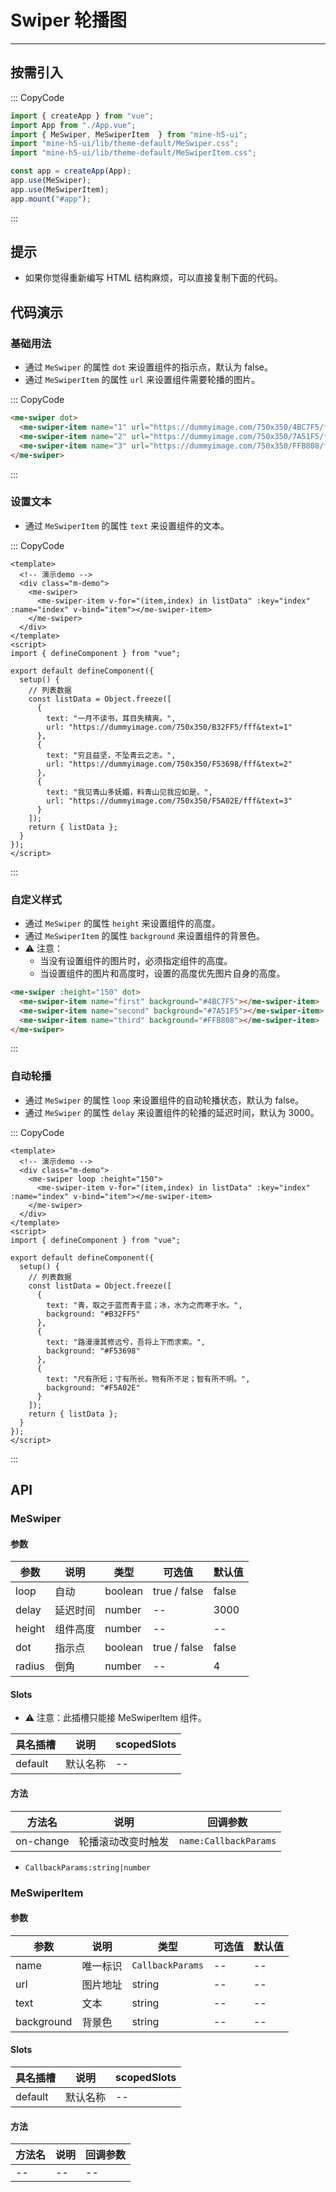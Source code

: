 # Swiper 轮播图

---

## 按需引入

::: CopyCode

```JavaScript
import { createApp } from "vue";
import App from "./App.vue";
import { MeSwiper, MeSwiperItem  } from "mine-h5-ui";
import "mine-h5-ui/lib/theme-default/MeSwiper.css";
import "mine-h5-ui/lib/theme-default/MeSwiperItem.css";

const app = createApp(App);
app.use(MeSwiper);
app.use(MeSwiperItem);
app.mount("#app");
```

:::

## 提示

- 如果你觉得重新编写 HTML 结构麻烦，可以直接复制下面的代码。

## 代码演示

### 基础用法

- 通过 `MeSwiper` 的属性 `dot` 来设置组件的指示点，默认为 false。
- 通过 `MeSwiperItem` 的属性 `url` 来设置组件需要轮播的图片。

::: CopyCode

```HTML
<me-swiper dot>
  <me-swiper-item name="1" url="https://dummyimage.com/750x350/4BC7F5/fff&text=1"></me-swiper-item>
  <me-swiper-item name="2" url="https://dummyimage.com/750x350/7A51F5/fff&text=2"></me-swiper-item>
  <me-swiper-item name="3" url="https://dummyimage.com/750x350/FFB808/fff&text=3"></me-swiper-item>
</me-swiper>
```

:::

### 设置文本

- 通过 `MeSwiperItem` 的属性 `text` 来设置组件的文本。

::: CopyCode

```Vue
<template>
  <!-- 演示demo -->
  <div class="m-demo">
    <me-swiper>
      <me-swiper-item v-for="(item,index) in listData" :key="index" :name="index" v-bind="item"></me-swiper-item>
    </me-swiper>
  </div>
</template>
<script>
import { defineComponent } from "vue";

export default defineComponent({
  setup() {
    // 列表数据
    const listData = Object.freeze([
      {
        text: "一月不读书，耳目失精爽。",
        url: "https://dummyimage.com/750x350/B32FF5/fff&text=1"
      },
      {
        text: "穷且益坚，不坠青云之志。",
        url: "https://dummyimage.com/750x350/F53698/fff&text=2"
      },
      {
        text: "我见青山多妩媚，料青山见我应如是。",
        url: "https://dummyimage.com/750x350/F5A02E/fff&text=3"
      }
    ]);
    return { listData };
  }
});
</script>
```

:::

### 自定义样式

- 通过 `MeSwiper` 的属性 `height` 来设置组件的高度。
- 通过 `MeSwiperItem` 的属性 `background` 来设置组件的背景色。
- ⚠ 注意：
  - 当没有设置组件的图片时，必须指定组件的高度。
  - 当设置组件的图片和高度时，设置的高度优先图片自身的高度。

```HTML
<me-swiper :height="150" dot>
  <me-swiper-item name="first" background="#4BC7F5"></me-swiper-item>
  <me-swiper-item name="second" background="#7A51F5"></me-swiper-item>
  <me-swiper-item name="third" background="#FFB808"></me-swiper-item>
</me-swiper>
```

:::

### 自动轮播

- 通过 `MeSwiper` 的属性 `loop` 来设置组件的自动轮播状态，默认为 false。
- 通过 `MeSwiper` 的属性 `delay` 来设置组件的轮播的延迟时间，默认为 3000。

::: CopyCode

```Vue
<template>
  <!-- 演示demo -->
  <div class="m-demo">
    <me-swiper loop :height="150">
      <me-swiper-item v-for="(item,index) in listData" :key="index" :name="index" v-bind="item"></me-swiper-item>
    </me-swiper>
  </div>
</template>
<script>
import { defineComponent } from "vue";

export default defineComponent({
  setup() {
    // 列表数据
    const listData = Object.freeze([
      {
        text: "青，取之于蓝而青于蓝；冰，水为之而寒于水。",
        background: "#B32FF5"
      },
      {
        text: "路漫漫其修远兮，吾将上下而求索。",
        background: "#F53698"
      },
      {
        text: "尺有所短；寸有所长。物有所不足；智有所不明。",
        background: "#F5A02E"
      }
    ]);
    return { listData };
  }
});
</script>
```

:::

## API

### MeSwiper

#### 参数

| 参数   | 说明     | 类型    | 可选值       | 默认值 |
| ------ | -------- | ------- | ------------ | ------ |
| loop   | 自动     | boolean | true / false | false  |
| delay  | 延迟时间 | number  | --           | 3000   |
| height | 组件高度 | number  | --           | --     |
| dot    | 指示点   | boolean | true / false | false  |
| radius | 倒角     | number  | --           | 4      |

#### Slots

- ⚠ 注意：此插槽只能接 MeSwiperItem 组件。

| 具名插槽 | 说明     | scopedSlots |
| -------- | -------- | ----------- |
| default  | 默认名称 | --          |

#### 方法

| 方法名    | 说明               | 回调参数              |
| --------- | ------------------ | --------------------- |
| on-change | 轮播滚动改变时触发 | `name:CallbackParams` |

- `CallbackParams:string|number`

### MeSwiperItem

#### 参数

| 参数       | 说明     | 类型             | 可选值 | 默认值 |
| ---------- | -------- | ---------------- | ------ | ------ |
| name       | 唯一标识 | `CallbackParams` | --     | --     |
| url        | 图片地址 | string           | --     | --     |
| text       | 文本     | string           | --     | --     |
| background | 背景色   | string           | --     | --     |

#### Slots

| 具名插槽 | 说明     | scopedSlots |
| -------- | -------- | ----------- |
| default  | 默认名称 | --          |

#### 方法

| 方法名 | 说明 | 回调参数 |
| ------ | ---- | -------- |
| --     | --   | --       |
